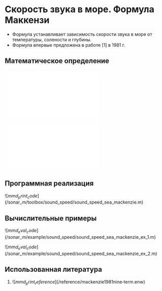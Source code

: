 # Скорость звука в море. Формула Маккензи

- Формула устанавливает зависимость скорости звука в море от температуры, 
солености и глубины.
- Формула впервые предложена в работе [1] в 1981 г.

## Математическое определение

![$mmd_print_equation_boxed](include/sound_speed_sea_mackenzie.tex)

![$mmd_print_markdown](include/sound_speed_sea_mackenzie_args.ru.md)

## Программная реализация

![$mmd_print_code]($/sonar_m/toolbox/sound_speed/sound_speed_sea_mackenzie.m)

## Вычислительные примеры

![$mmd_eval_code]($/sonar_m/example/sound_speed/sound_speed_sea_mackenzie_ex_1.m)

![$mmd_eval_code]($/sonar_m/example/sound_speed/sound_speed_sea_mackenzie_ex_2.m)

## Использованная литература

1. ![$mmd_print_reference]($/reference/mackenzie1981nine‐term.enw)
